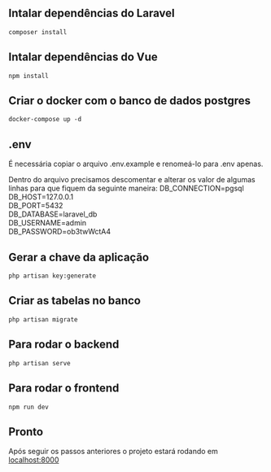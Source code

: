 ## Intalar dependências do Laravel
`composer install`

## Intalar dependências do Vue
`npm install`

## Criar o docker com o banco de dados postgres
`docker-compose up -d`

## .env
É necessária copiar o arquivo .env.example e renomeá-lo para .env apenas.

Dentro do arquivo precisamos descomentar e alterar os valor de algumas linhas para que fiquem da seguinte maneira:
DB_CONNECTION=pgsql \
DB_HOST=127.0.0.1 \
DB_PORT=5432 \
DB_DATABASE=laravel_db \
DB_USERNAME=admin \
DB_PASSWORD=ob3twWctA4

## Gerar a chave da aplicação
`php artisan key:generate`

## Criar as tabelas no banco
`php artisan migrate`

## Para rodar o backend
`php artisan serve`

## Para rodar o frontend
`npm run dev`

## Pronto
Após seguir os passos anteriores o projeto estará rodando em [localhost:8000](http://localhost:8000)